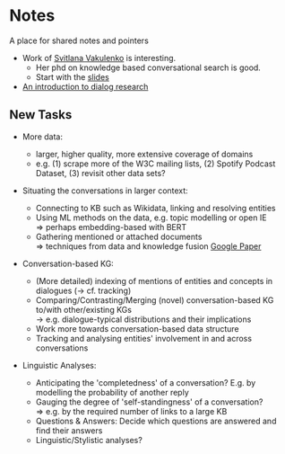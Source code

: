 # Notes

A place for shared notes and pointers

- Work of [Svitlana Vakulenko](https://svakulenk0.github.io/) is interesting. 
    - Her phd on knowledge based conversational search is good. 
    - Start with the [slides](https://svakulenk0.github.io/pdfs/slides/defence_final.pdf)
- [An introduction to dialog research](https://docs.google.com/presentation/d/1arMKZks0_IEqdsvJrPrhqa_9yEdq57CCY_Dm9wlETrM/mobilepresent?slide=id.g2a1dee6562_0_221)


## New Tasks

- More data:
    - larger, higher quality, more extensive coverage of domains
    - e.g. (1) scrape more of the W3C mailing lists, (2) Spotify Podcast Dataset, (3) revisit other data sets?
    
- Situating the conversations in larger context:
    - Connecting to KB such as Wikidata, linking and resolving entities
    - Using ML methods on the data, e.g. topic modelling or open IE <br>
       => perhaps embedding-based with BERT
    - Gathering mentioned or attached documents <br>
      => techniques from data and knowledge fusion [Google Paper](http://www.vldb.org/pvldb/vol7/p881-dong.pdf)
    
- Conversation-based KG: 
    - (More detailed) indexing of mentions of entities and concepts in dialogues (-> cf. tracking)
    - Comparing/Contrasting/Merging (novel) conversation-based KG to/with other/existing KGs <br>
       -> e.g. dialogue-typical distributions and their implications
    - Work more towards conversation-based data structure
    - Tracking and analysing entities' involvement in and across conversations
    

- Linguistic Analyses:
    - Anticipating the 'completedness' of a conversation? E.g. by modelling the probability of another reply
    - Gauging the degree of 'self-standingness' of a conversation? <br>
      => e.g. by the required number of links to a large KB
    - Questions & Answers: Decide which questions are answered and find their answers
    - Linguistic/Stylistic analyses? 
  
